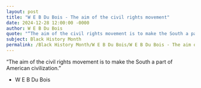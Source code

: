 ```yaml
---
layout: post
title: "W E B Du Bois - The aim of the civil rights movement"
date: 2024-12-28 12:00:00 -0000
author: W E B Du Bois
quote: "“The aim of the civil rights movement is to make the South a part of American civilization.”"
subject: Black History Month
permalink: /Black History Month/W E B Du Bois/W E B Du Bois - The aim of the civil rights movement
---
```


“The aim of the civil rights movement is to make the South a part of American civilization.”

- W E B Du Bois
